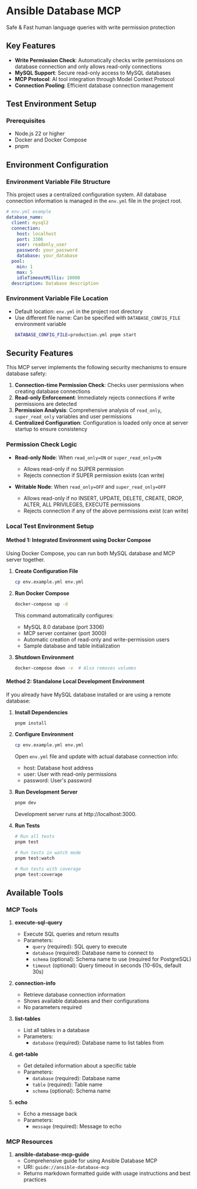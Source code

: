 # Ansible Database MCP
Safe & Fast human language queries with write permission protection

## Key Features

- **Write Permission Check**: Automatically checks write permissions on database connection and only allows read-only connections
- **MySQL Support**: Secure read-only access to MySQL databases
- **MCP Protocol**: AI tool integration through Model Context Protocol
- **Connection Pooling**: Efficient database connection management

## Test Environment Setup

### Prerequisites

- Node.js 22 or higher
- Docker and Docker Compose
- pnpm


## Environment Configuration

### Environment Variable File Structure

This project uses a centralized configuration system. All database connection information is managed in the `env.yml` file in the project root.

```yaml
# env.yml example
database_name:
  client: mysql2
  connection:
    host: localhost
    port: 3306
    user: readonly_user
    password: your_password
    database: your_database
  pool:
    min: 1
    max: 5
    idleTimeoutMillis: 10000
  description: Database description
```

### Environment Variable File Location

- Default location: `env.yml` in the project root directory
- Use different file name: Can be specified with `DATABASE_CONFIG_FILE` environment variable
  ```bash
  DATABASE_CONFIG_FILE=production.yml pnpm start
  ```

## Security Features

This MCP server implements the following security mechanisms to ensure database safety:

1. **Connection-time Permission Check**: Checks user permissions when creating database connections
2. **Read-only Enforcement**: Immediately rejects connections if write permissions are detected
3. **Permission Analysis**: Comprehensive analysis of `read_only`, `super_read_only` variables and user permissions
4. **Centralized Configuration**: Configuration is loaded only once at server startup to ensure consistency

### Permission Check Logic

- **Read-only Node**: When `read_only=ON` or `super_read_only=ON`
  - Allows read-only if no SUPER permission
  - Rejects connection if SUPER permission exists (can write)
  
- **Writable Node**: When `read_only=OFF` and `super_read_only=OFF`
  - Allows read-only if no INSERT, UPDATE, DELETE, CREATE, DROP, ALTER, ALL PRIVILEGES, EXECUTE permissions
  - Rejects connection if any of the above permissions exist (can write)

### Local Test Environment Setup

#### Method 1: Integrated Environment using Docker Compose

Using Docker Compose, you can run both MySQL database and MCP server together.

1. **Create Configuration File**
   ```bash
   cp env.example.yml env.yml
   ```

2. **Run Docker Compose**
   ```bash
   docker-compose up -d
   ```
   This command automatically configures:
   - MySQL 8.0 database (port 3306)
   - MCP server container (port 3000)
   - Automatic creation of read-only and write-permission users
   - Sample database and table initialization

3. **Shutdown Environment**
   ```bash
   docker-compose down -v  # Also removes volumes
   ```

#### Method 2: Standalone Local Development Environment

If you already have MySQL database installed or are using a remote database:

1. **Install Dependencies**
   ```bash
   pnpm install
   ```

2. **Configure Environment**
   ```bash
   cp env.example.yml env.yml
   ```
   Open `env.yml` file and update with actual database connection info:
   - host: Database host address
   - user: User with read-only permissions
   - password: User's password

3. **Run Development Server**
   ```bash
   pnpm dev
   ```
   Development server runs at http://localhost:3000.

4. **Run Tests**
   ```bash
   # Run all tests
   pnpm test

   # Run tests in watch mode
   pnpm test:watch

   # Run tests with coverage
   pnpm test:coverage
   ```

## Available Tools

### MCP Tools

1. **execute-sql-query**
   - Execute SQL queries and return results
   - Parameters: 
     - `query` (required): SQL query to execute
     - `database` (required): Database name to connect to
     - `schema` (optional): Schema name to use (required for PostgreSQL)
     - `timeout` (optional): Query timeout in seconds (10-60s, default 30s)

2. **connection-info**
   - Retrieve database connection information
   - Shows available databases and their configurations
   - No parameters required

3. **list-tables**
   - List all tables in a database
   - Parameters:
     - `database` (required): Database name to list tables from

4. **get-table**
   - Get detailed information about a specific table
   - Parameters:
     - `database` (required): Database name
     - `table` (required): Table name
     - `schema` (optional): Schema name

5. **echo**
   - Echo a message back
   - Parameters:
     - `message` (required): Message to echo

### MCP Resources

1. **ansible-database-mcp-guide**
   - Comprehensive guide for using Ansible Database MCP
   - URI: `guide://ansible-database-mcp`
   - Returns markdown formatted guide with usage instructions and best practices
